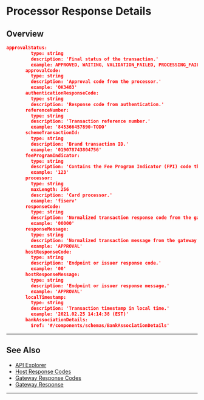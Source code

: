 # Processor Response Details

## Overview

 ```json
 approvalStatus:
          type: string
          description: 'Final status of the transaction.'
          example: APPROVED, WAITING, VALIDATION_FAILED, PROCESSING_FAILED, DECLINED
        approvalCode:
          type: string
          description: 'Approval code from the processor.'
          example: 'OK3483'
        authenticationResponseCode:
          type: string
          description: 'Response code from authentication.'
        referenceNumber:
          type: string
          description: 'Transaction reference number.'
          example: '845366457890-TODO'
        schemeTransactionId:
          type: string
          description: 'Brand transaction ID.'
          example: '019078743804756'
        feeProgramIndicator:
          type: string
          description: 'Contains the Fee Program Indicator (FPI) code that may be returned on Debit or PLDebit transaction response.'
          example: '123'
        processor:
          type: string
          maxLength: 256
          description: 'Card processor.'
          example: 'fiserv'
        responseCode:
          type: string
          description: 'Normalized transaction response code from the gateway (Commerce Hub Response).'
          example: '00000'
        responseMessage:
          type: string
          description: 'Normalized transaction message from the gateway (Commerce Hub Response).'
          example: 'APPROVAL'
        hostResponseCode:
          type: string
          description: 'Endpoint or issuer response code.'
          example: '00'
        hostResponseMessage:
          type: string
          description: 'Endpoint or issuer response message.'
          example: 'APPROVAL'
        localTimestamp:
          type: string
          description: 'Transaction timestamp in local time.'
          example: '2021.02.25 14:14:38 (EST)'
        bankAssociationDetails:
          $ref: '#/components/schemas/BankAssociationDetails'
```

---

## See Also
- [API Explorer](../api/?type=post&path=/payments/v1/charges)
- [Host Response Codes](?path=docs/Resources/Guides/Response-Codes/Bank-Issuer.md)
- [Gateway Response Codes](?path=docs/Resources/Guides/Response-Codes/Gateway.md)
- [Gateway Response](?path=docs/Resources/Master-Data/Gateway-Response.md)

---